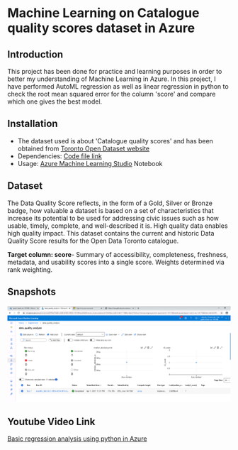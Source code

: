 #  Machine Learning on Catalogue quality scores dataset in Azure

## Introduction
This project has been done for practice and learning purposes in order to better my understanding of Machine Learning in Azure. 
In this project, I have performed AutoML regression as well as linear regression in python to check the root mean squared error for the column 'score' and compare which one gives the best model.

## Installation
* The dataset used is about 'Catalogue quality scores' and has been obtained from [Toronto Open Dataset website](https://open.toronto.ca/dataset/catalogue-quality-scores/)
* Dependencies: [Code file link](https://github.com/shatakshipachori/data_quality_analysis.git)
* Usage: [Azure Machine Learning Studio](https://azure.microsoft.com/en-in/services/machine-learning/) Notebook

## Dataset
The Data Quality Score reflects, in the form of a Gold, Silver or Bronze badge, how valuable a dataset is based on a set of characteristics that increase its potential to be used for addressing civic issues such as how usable, timely, complete, and well-described it is. High quality data enables high quality impact.
This dataset contains the current and historic Data Quality Score results for the Open Data Toronto catalogue.

**Target column: score**- Summary of accessibility, completeness, freshness, metadata, and usability scores into a single score. Weights determined via rank weighting.

## Snapshots

#### 

![AutoML Experiment run](Experiment_run.png)



## Youtube Video Link 
[Basic regression analysis using python in Azure](https://youtu.be/0KR0gucxt0A)
